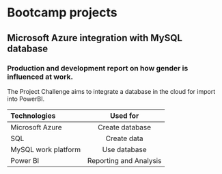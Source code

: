 # Bootcamp projects
## Microsoft Azure integration with MySQL database
 
### Production and development report on how gender is influenced at work.

The Project Challenge aims to integrate a database in the cloud for import into PowerBI.

| Technologies | Used for|
| :---------------- | :------: |
| Microsoft Azure | Create database |
| SQL | Create data |
| MySQL work platform | Use database |
| Power BI | Reporting and Analysis |
